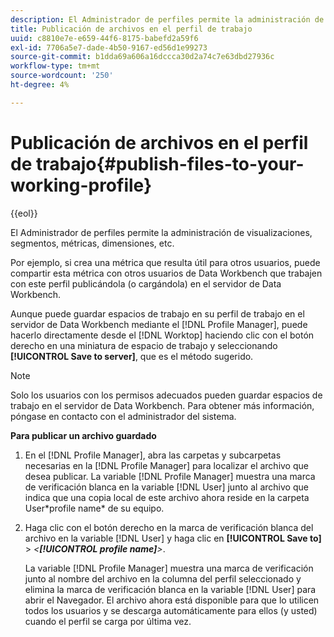 ```yaml
---
description: El Administrador de perfiles permite la administración de visualizaciones, segmentos, métricas, dimensiones, etc.
title: Publicación de archivos en el perfil de trabajo
uuid: c8810e7e-e659-44f6-8175-babefd2a59f6
exl-id: 7706a5e7-dade-4b50-9167-ed56d1e99273
source-git-commit: b1dda69a606a16dccca30d2a74c7e63dbd27936c
workflow-type: tm+mt
source-wordcount: '250'
ht-degree: 4%

---
```


# Publicación de archivos en el perfil de trabajo{#publish-files-to-your-working-profile}

{{eol}}

El Administrador de perfiles permite la administración de visualizaciones, segmentos, métricas, dimensiones, etc.

Por ejemplo, si crea una métrica que resulta útil para otros usuarios, puede compartir esta métrica con otros usuarios de Data Workbench que trabajen con este perfil publicándola (o cargándola) en el servidor de Data Workbench.

Aunque puede guardar espacios de trabajo en su perfil de trabajo en el servidor de Data Workbench mediante el [!DNL Profile Manager], puede hacerlo directamente desde el [!DNL Worktop] haciendo clic con el botón derecho en una miniatura de espacio de trabajo y seleccionando **[!UICONTROL Save to server]**, que es el método sugerido.

>[!NOTE]
>
>Solo los usuarios con los permisos adecuados pueden guardar espacios de trabajo en el servidor de Data Workbench. Para obtener más información, póngase en contacto con el administrador del sistema.

**Para publicar un archivo guardado**

1. En el [!DNL Profile Manager], abra las carpetas y subcarpetas necesarias en la [!DNL Profile Manager] para localizar el archivo que desea publicar. La variable [!DNL Profile Manager] muestra una marca de verificación blanca en la variable [!DNL User] junto al archivo que indica que una copia local de este archivo ahora reside en la carpeta User\*profile name* de su equipo.
1. Haga clic con el botón derecho en la marca de verificación blanca del archivo en la variable [!DNL User] y haga clic en **[!UICONTROL Save to]** > *&lt;**[!UICONTROL profile name]**>*.

   La variable [!DNL Profile Manager] muestra una marca de verificación junto al nombre del archivo en la columna del perfil seleccionado y elimina la marca de verificación blanca en la variable [!DNL User] para abrir el Navegador. El archivo ahora está disponible para que lo utilicen todos los usuarios y se descarga automáticamente para ellos (y usted) cuando el perfil se carga por última vez.
